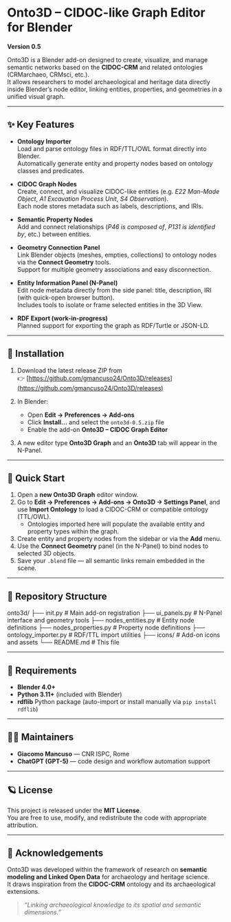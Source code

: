 # Onto3D – CIDOC-like Graph Editor for Blender

**Version 0.5**

Onto3D is a Blender add-on designed to create, visualize, and manage semantic networks based on the **CIDOC-CRM** and related ontologies (CRMarchaeo, CRMsci, etc.).  
It allows researchers to model archaeological and heritage data directly inside Blender’s node editor, linking entities, properties, and geometries in a unified visual graph.

---

## ✨ Key Features

- **Ontology Importer**  
  Load and parse ontology files in RDF/TTL/OWL format directly into Blender.  
  Automatically generate entity and property nodes based on ontology classes and predicates.

- **CIDOC Graph Nodes**  
  Create, connect, and visualize CIDOC-like entities (e.g. *E22 Man-Made Object*, *A1 Excavation Process Unit*, *S4 Observation*).  
  Each node stores metadata such as labels, descriptions, and IRIs.

- **Semantic Property Nodes**  
  Add and connect relationships (*P46 is composed of*, *P131 is identified by*, etc.) between entities.

- **Geometry Connection Panel**  
  Link Blender objects (meshes, empties, collections) to ontology nodes via the **Connect Geometry** tools.  
  Support for multiple geometry associations and easy disconnection.

- **Entity Information Panel (N-Panel)**  
  Edit node metadata directly from the side panel: title, description, IRI (with quick-open browser button).  
  Includes tools to isolate or frame selected entities in the 3D View.

- **RDF Export (work-in-progress)**  
  Planned support for exporting the graph as RDF/Turtle or JSON-LD.

---

## 🧩 Installation

1. Download the latest release ZIP from  
   👉 [https://github.com/gmancuso24/Onto3D/releases](https://github.com/gmancuso24/Onto3D/releases)

2. In Blender:  
   - Open **Edit → Preferences → Add-ons**  
   - Click **Install…** and select the `onto3d-0.5.zip` file  
   - Enable the add-on **Onto3D – CIDOC Graph Editor**

3. A new editor type **Onto3D Graph** and an **Onto3D** tab will appear in the N-Panel.

---

## 🚀 Quick Start

1. Open a **new Onto3D Graph** editor window.  
2. Go to **Edit → Preferences → Add-ons → Onto3D → Settings Panel**, and use **Import Ontology** to load a CIDOC-CRM or compatible ontology (TTL/OWL).  
   - Ontologies imported here will populate the available entity and property types within the graph.  
3. Create entity and property nodes from the sidebar or via the **Add** menu.  
4. Use the **Connect Geometry** panel (in the N-Panel) to bind nodes to selected 3D objects.  
5. Save your `.blend` file — all semantic links remain embedded in the scene.

---

## 📁 Repository Structure
onto3d/
  ├── init.py # Main add-on registration
  ├── ui_panels.py # N-Panel interface and geometry tools
  ├── nodes_entities.py # Entity node definitions
  ├── nodes_properties.py # Property node definitions
  ├── ontology_importer.py # RDF/TTL import utilities
  ├── icons/ # Add-on icons and assets
  └── README.md # This file

---

## 🧠 Requirements

- **Blender 4.0+**  
- **Python 3.11+** (included with Blender)
- **rdflib** Python package (auto-import or install manually via `pip install rdflib`)

---

## 🧑‍💻 Maintainers

- **Giacomo Mancuso** — CNR ISPC, Rome  
- **ChatGPT (GPT-5)** — code design and workflow automation support

---

## 🪐 License

This project is released under the **MIT License**.  
You are free to use, modify, and redistribute the code with appropriate attribution.

---

## 🧭 Acknowledgements

Onto3D was developed within the framework of research on **semantic modeling and Linked Open Data** for archaeology and heritage science.  
It draws inspiration from the **CIDOC-CRM** ontology and its archaeological extensions.

> *“Linking archaeological knowledge to its spatial and semantic dimensions.”*
